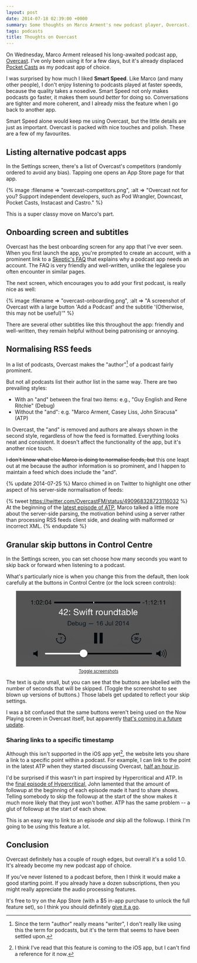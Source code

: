 ```yaml
---
layout: post
date: 2014-07-18 02:39:00 +0000
summary: Some thoughts on Marco Arment's new podcast player, Overcast.
tags: podcasts
title: Thoughts on Overcast
---
```


On Wednesday, Marco Arment released his long-awaited podcast app, [Overcast](http://overcast.fm/). I've only been using it for a few days, but it's already displaced [Pocket Casts](http://www.shiftyjelly.com/pocketcasts) as my podcast app of choice.

I was surprised by how much I liked **Smart Speed**. Like Marco (and many other people), I don't enjoy listening to podcasts played at faster speeds, because the quality takes a nosedive. Smart Speed not only makes podcasts go faster, it makes them sound *better* for doing so. Conversations are tighter and more coherent, and I already miss the feature when I go back to another app.

Smart Speed alone would keep me using Overcast, but the little details are just as important. Overcast is packed with nice touches and polish. These are a few of my favourites.

<!-- summary -->

## Listing alternative podcast apps

In the Settings screen, there's a list of Overcast's competitors (randomly ordered to avoid any bias).
Tapping one opens an App Store page for that app.

{%
  image :filename => "overcast-competitors.png",
  :alt => "Overcast not for you? Support independent developers, such as Pod Wrangler, Downcast, Pocket Casts, Instacast and Castro."
%}

This is a super classy move on Marco's part.

## Onboarding screen and subtitles

Overcast has the best onboarding screen for any app that I've ever seen. When you first launch the app, you're prompted to create an account, with a prominent link to a [Skeptic's FAQ][skeptic] that explains why a podcast app needs an account. The FAQ is very friendly and well-written, unlike the legalese you often encounter in similar pages.

[skeptic]: https://overcast.fm/skeptics_faq

The next screen, which encourages you to add your first podcast, is really nice as well:

{%
  image :filename => "overcast-onboarding.png",
  :alt => "A screenshot of Overcast with a large button 'Add a Podcast' and the subtitle '(Otherwise, this may not be useful)'"
%}

There are several other subtitles like this throughout the app: friendly and well-written, they remain helpful without being patronising or annoying.

## Normalising RSS feeds

In a list of podcasts, Overcast makes the "author"[^1] of a podcast fairly prominent.

But not all podcasts list their author list in the same way. There are two prevailing styles:

* With an "and" between the final two items: e.g., "Guy English and Rene Ritchie" (Debug)
* Without the "and": e.g. "Marco Arment, Casey Liss, John Siracusa" (ATP)

In Overcast, the "and" is removed and authors are always shown in the second style, regardless of how the feed is formatted. Everything looks neat and consistent. It doesn't affect the functionality of the app, but it's another nice touch.

<s>I don't know what else Marco is doing to normalise feeds, but</s> this one leapt out at me because the author information is so prominent, and I happen to maintain a feed which does include the "and".

{% update 2014-07-25 %}
  Marco chimed in on Twitter to highlight one other aspect of his server-side normalisation of feeds:

{% tweet https://twitter.com/OvercastFM/status/490968328723116032 %}
  At the beginning of the [latest episode of ATP](https://overcast.fm/podcasts/episode/2702410693577#t=226), Marco talked a little more about the server-side parsing, the motivation behind using a server rather than processing RSS feeds client side, and dealing with malformed or incorrect XML.
{% endupdate %}

[^1]: Since the term "author" really means "writer", I don't really like using this the term for podcasts, but it's the term that seems to have been settled upon.

## Granular skip buttons in Control Centre

In the Settings screen, you can set choose how many seconds you want to skip back or forward when listening to a podcast.

What's particularly nice is when you change this from the default, then look carefully at the buttons in Control Centre (or the lock screen controls):

<center>
  <div style="max-width: 450px"><img id="overcast_nooverlay" src="/images/2014/overcast-controls.png" alt="Screenshot of the Now Playing screen.">
  <img id="overcast_overlay" src="/images/2014/overcast-controls-overlay.png" style="display: none;" alt="Screenshot of the Now Playing screen, with the back/forward buttons magnified."></div>
  <small><a href="javascript: toggle_images()">Toggle screenshots</a></small>
</center>

The text is quite small, but you can see that the buttons are labelled with the number of seconds that will be skipped. (Toggle the screenshot to see blown up versions of buttons.) Those labels get updated to reflect your skip settings.

I was a bit confused that the same buttons weren't being used on the Now Playing screen in Overcast itself, but apparently [that's coming in a future update](https://twitter.com/OvercastFM/status/490341210024714240).

### Sharing links to a specific timestamp

Although this isn't supported in the iOS app yet[^2], the website lets you share a link to a specific point within a podcast. For example, I can link to the point in the latest ATP when they started discussing Overcast, [half an hour in](https://overcast.fm/podcasts/episode/2702294060402#t=1745).

I'd be surprised if this wasn't in part inspired by Hypercritical and ATP. In the [final episode of Hypercritical](http://5by5.tv/hypercritical/100), John lamented that the amount of followup at the beginning of each episode made it hard to share shows. Telling somebody to skip the followup at the start of the show makes it much more likely that they just won't bother. ATP has the same problem -- a glut of followup at the start of each show.

This is an easy way to link to an episode *and* skip all the followup. I think I'm going to be using this feature a lot.

[^2]: I think I've read that this feature is coming to the iOS app, but I can't find a reference for it now.

## Conclusion

Overcast definitely has a couple of rough edges, but overall it's a solid 1.0. It's already become my new podcast app of choice.

If you've never listened to a podcast before, then I think it would make a good starting point. If you already have a dozen subscriptions, then you might really appreciate the audio processing features.

It's free to try on the App Store (with a $5 in-app purchase to unlock the full feature set), so I think you should definitely [give it a go](https://itunes.apple.com/us/app/overcast-podcast-player/id888422857?mt=8).

<script>
function toggle_images() {
    var hidden = (window.getComputedStyle(document.getElementById("overcast_nooverlay"))).getPropertyValue("display");
    console.log(hidden);

    if (hidden !== "none") {
        var disp_noover = "none";
        var disp_over   = "";
    } else {
        var disp_noover = "";
        var disp_over   = "none";
    }

    document.getElementById("overcast_nooverlay").style.display = disp_noover;
    document.getElementById("overcast_overlay").style.display = disp_over;
}
</script>
